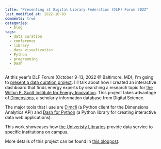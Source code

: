 ```yaml
---
title: "Presenting at Digital Library Federation (DLF) Forum 2022"
last_modified_at: 2022-10-03
comments: true
categories:
  - blog
tags:
  - data curation
  - conference
  - library
  - data visualization
  - Python
  - programming
  - Dash
---
```


At this year's DLF Forum (October 9-13, 2022 @ Baltimore, MD), I'm going to [present a data curation project](https://sched.co/15r3l). I'll talk about how I created an interactive dashboard that finds energy experts by searching a research topic for [the Wilton E. Scott Institute for Energy Innovation](https://www.cmu.edu/energy/). This project takes advantage of [Dimensions](https://www.dimensions.ai/), a scholarly information database from Digital Science.

The major tools that I use are [Dimcli](https://digital-science.github.io/dimcli/getting-started.html) (a Python client for the Dimensions Analytics API) and [Dash for Python](https://dash.plotly.com/installation) (a Python library for creating interactive data web applications).

This work showcases how [the Univeristy Libraries](https://www.library.cmu.edu/) provide data service to specific institutions on campus.

More details of this project can be found in [this blogpost](https://www.library.cmu.edu/about/news/2022-03/energy-social-science-data-curation-1).

